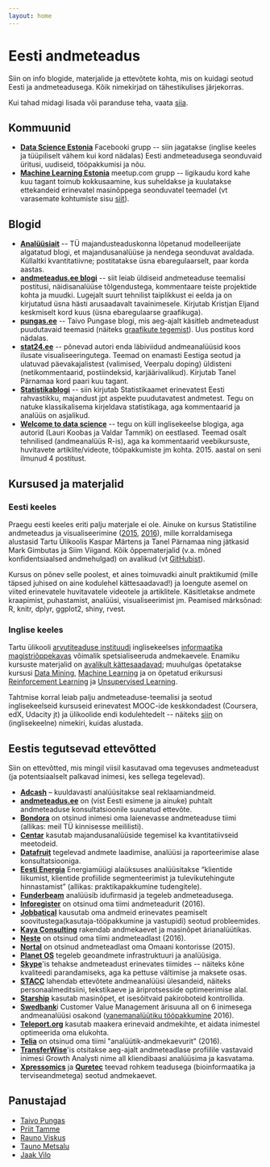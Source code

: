 ```yaml
---
layout: home
---
```


# Eesti andmeteadus

Siin on info blogide, materjalide ja ettevõtete kohta, mis on kuidagi seotud Eesti ja andmeteadusega. Kõik nimekirjad on tähestikulises järjekorras.

Kui tahad midagi lisada või paranduse teha, vaata [siia](https://github.com/datasciee/datasciee.github.io).

## Kommuunid
* [**Data Science Estonia**](https://facebook.com/groups/datasci.ee) Facebooki grupp -- siin jagatakse (inglise keeles ja tüüpiliselt vähem kui kord nädalas) Eesti andmeteadusega seonduvaid üritusi, uudiseid, tööpakkumisi ja nõu.
* [**Machine Learning Estonia**](http://www.meetup.com/Machine-Learning-Estonia) meetup.com grupp -- ligikaudu kord kahe kuu tagant toimub kokkusaamine, kus suheldakse ja kuulatakse ettekandeid erinevatel masinõppega seonduvatel teemadel (vt varasemate kohtumiste sisu [siit](http://www.meetup.com/Machine-Learning-Estonia/events/past)).

## Blogid

* [**Analüüsiait**](https://analyticsestonia.wordpress.com/) -- TÜ majandusteaduskonna lõpetanud modelleerijate algatatud blogi, et majandusanalüüse ja nendega seonduvat avaldada. Küllaltki kvantitatiivne; postitatakse üsna ebaregulaarselt, paar korda aastas.
* [**andmeteadus.ee blogi**](http://andmeteadus.ee/blog/) -- siit leiab üldiseid andmeteaduse teemalisi postitusi, näidisanalüüse tõlgendustega, kommentaare teiste projektide kohta ja muudki. Lugejalt suurt tehnilist taiplikkust ei eelda ja on kirjutatud üsna hästi arusaadavalt tavainimesele. Kirjutab Kristjan Eljand keskmiselt kord kuus (üsna ebaregulaarse graafikuga).
* [**pungas.ee**](http://pungas.ee) -- Taivo Pungase blogi, mis aeg-ajalt käsitleb andmeteadust puudutavaid teemasid (näiteks [graafikute tegemist](http://pungas.ee/pohinipid-selgete-graafikute-tegemiseks/)). Uus postitus kord nädalas.
* [**stat24.ee**](http://stat24.ee) -- põnevad autori enda läbiviidud andmeanalüüsid koos ilusate visualiseeringutega. Teemad on enamasti Eestiga seotud ja ulatuvad päevakajalistest (valimised, Veerpalu doping) üldisteni (netikommentaarid, postiindeksid, karjäärivalikud). Kirjutab Tanel Pärnamaa kord paari kuu tagant.
* [**Statistikablogi**](https://statistikaamet.wordpress.com/) -- siin kirjutab Statistikaamet erinevatest Eesti rahvastikku, majandust jpt aspekte puudutavatest andmetest. Tegu on natuke klassikalisema kirjeldava statistikaga, aga kommentaarid ja analüüs on asjalikud.
* [**Welcome to data science**](http://welcome-to-data-science.blogspot.it/) -- tegu on küll inglisekeelse blogiga, aga autorid (Lauri Koobas ja Valdar Tammik) on eestlased. Teemad osalt tehnilised (andmeanalüüs R-is), aga ka kommentaarid veebikursuste, huvitavete artiklite/videote, tööpakkumiste jm kohta. 2015. aastal on seni ilmunud 4 postitust.

## Kursused ja materjalid

### Eesti keeles
Praegu eesti keeles eriti palju materjale ei ole. Ainuke on kursus Statistiline andmeteadus ja visualiseerimine ([2015](http://andmeteadus.github.io/2015), [2016](http://andmeteadus.github.io/2016)), mille korraldamisega alustasid Tartu Ülikoolis Kaspar Märtens ja Tanel Pärnamaa ning jätkasid Mark Gimbutas ja Siim Viigand. Kõik õppematerjalid (v.a. mõned konfidentsiaalsed andmehulgad) on avalikud (vt [GitHubist](https://github.com/andmeteadus)).

Kursus on põnev selle poolest, et aines toimuvadki ainult praktikumid (mille täpsed juhised on aine kodulehel kättesaadavad!) ja loengute asemel on viited erinevatele huvitavatele videotele ja artiklitele. Käsitletakse andmete kraapimist, puhastamist, analüüsi, visualiseerimist jm. Peamised märksõnad: R, knitr, dplyr, ggplot2, shiny, rvest.

### Inglise keeles
Tartu ülikooli [arvutiteaduse instituudi](http://www.cs.ut.ee/et) inglisekeelses [informaatika magistriõppekavas](https://www.is.ut.ee/pls/ois/!tere.tulemast?leht=OK.BL.PU&id_a_oppekava=4776) võimalik spetsialiseeruda andmekaevele. Enamiku kursuste materjalid on [avalikult kättesaadavad](https://courses.cs.ut.ee/); muuhulgas õpetatakse kursusi [Data Mining](https://courses.cs.ut.ee/2016/dm2016/spring), [Machine Learning](https://courses.cs.ut.ee/2016/ml/spring) ja on õpetatud erikursusi [Reinforcement Learning](https://courses.cs.ut.ee/2016/scml-seminar/spring) ja [Unsupervised Learning](https://courses.cs.ut.ee/2016/scml-seminar/fall).

Tahtmise korral leiab palju andmeteaduse-teemalisi ja seotud inglisekeelseid kursuseid erinevatest MOOC-ide keskkondadest (Coursera, edX, Udacity jt) ja ülikoolide endi kodulehtedelt -- näiteks [siin](https://medium.freecodecamp.com/if-you-want-to-learn-data-science-start-with-one-of-these-programming-classes-fb694ffe780c#.d6qzt392a) on (inglisekeelne) nimekiri, kuidas alustada.

## Eestis tegutsevad ettevõtted

Siin on ettevõtted, mis mingil viisil kasutavad oma tegevuses andmeteadust (ja potentsiaalselt palkavad inimesi, kes sellega tegelevad).

* [**Adcash**](http://www.adcash.com/) – kuuldavasti analüüsitakse seal reklaamiandmeid.
* [**andmeteadus.ee**](http://andmeteadus.ee/) on (vist Eesti esimene ja ainuke) puhtalt andmeteaduse konsultatsioonile suunatud ettevõte.
* [**Bondora**](https://www.bondora.ee/) on otsinud inimesi oma laienevasse andmeteaduse tiimi (allikas: meil TÜ kinnisesse meililisti).
* [**Centar**](http://centar.ee/) kasutab majandusanalüüside tegemisel ka kvantitatiivseid meetodeid.
* [**Datafruit**](http://datafruit.ee/) tegelevad andmete laadimise, analüüsi ja raporteerimise alase konsultatsiooniga.
* [**Eesti Energia**](https://www.energia.ee/et/avaleht) Energiamüügi alaüksuses analüüsitakse “klientide liikumist, klientide profiilide segmenteerimist ja tulevikutehingute hinnastamist” (allikas: praktikapakkumine tudengitele).
* [**Funderbeam**](https://funderbeam.com/) analüüsib idufirmasid ja tegeleb andmeteadusega.
* [**Inforegister**](https://www.inforegister.ee/) on otsinud oma tiimi andmeteadurit (2016).
* [**Jobbatical**](https://www.jobbatical.com/) kausutab oma andmeid erinevates peamiselt soovitustega(kasutaja-tööpakkumine ja vastupidi) seotud probleemides.
* [**Kaya Consulting**](http://kaya-consulting.com/) rakendab andmekaevet ja masinõpet ärianalüütikas.
* [**Neste**](http://www.neste.ee/ee) on otsinud oma tiimi andmeteadlast (2016).
* [**Nortal**](https://nortal.com/) on otsinud andmeteadlast oma Omaani kontorisse (2015).
* [**Planet OS**](https://planetos.com/company/) tegeleb geoandmete infrastruktuuri ja analüüsiga.
* [**Skype**](https://www.skype.com/en/)'is tehakse andmeteadust erinevates tiimides -- näiteks kõne kvaliteedi parandamiseks, aga ka pettuse vältimise ja maksete osas.
* [**STACC**](http://www.stacc.ee/et) lahendab ettevõtete andmeanalüüsi ülesandeid, näiteks personaalmeditsiini, tekstikaeve ja äriprotsesside optimeerimise alal.
* [**Starship**](https://www.starship.xyz/) kasutab masinõpet, et isesõitvaid pakiroboteid kontrollida.
* [**Swedbank**](https://www.swedbank.ee/about/work)i Customer Value Management ärisuuna all on 6 inimesega andmeanalüüsi osakond ([vanemanalüütiku tööpakkumine](http://www.cv.ee/job-ad/swedbank-as/senior-analyst-f3194338.html) 2016).
* [**Teleport.org**](https://teleport.org/) kasutab maakera erinevaid andmekihte, et aidata inimestel optimeerida oma elukohta.
* [**Telia**](https://www.telia.ee/ettevottest/uldinfo) on otsinud oma tiimi "analüütik-andmekaevurit" (2016).
* [**TransferWise**](https://transferwise.com/)'is otsitakse aeg-ajalt andmeteadlase profiilile vastavaid inimesi Growth Analysti nime all kliendibaasi analüüsima ja kasvatama.
* [**Xpressomics**](https://xpressomics.com/about/) ja [**Quretec**](http://www.quretec.com/) teevad rohkem teadusega (bioinformaatika ja terviseandmetega) seotud andmekaevet.


## Panustajad
* [Taivo Pungas](https://github.com/taivop)
* [Priit Tamme](https://github.com/tammelv)
* [Rauno Viskus](https://github.com/Rauno56)
* [Tauno Metsalu](https://github.com/taunometsalu)
* [Jaak Vilo](https://github.com/jaakvilo)
